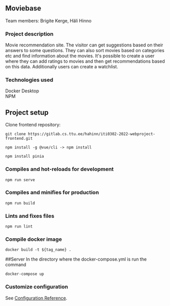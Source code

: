 ## Moviebase
Team members: Brigite Kerge, Häli Hinno
### Project description
Movie recommendation site. The visitor can get suggestions based on their answers to some questions. They can also sort movies based on categories etc and find information about the movies. It's possible to create a user where they can add ratings to movies and then get recommendations based on this data. Additionally users can create a watchlist.
### Technologies used     
Docker Desktop  
NPM
## Project setup
Clone frontend repository:  
```
git clone https://gitlab.cs.ttu.ee/hahinn/iti0302-2022-webproject-frontend.git
```
```
npm install -g @vue/cli -> npm install
```
```
npm install pinia
```

### Compiles and hot-reloads for development
```
npm run serve
```

### Compiles and minifies for production
```
npm run build
```

### Lints and fixes files
```
npm run lint
```

### Compile docker image
```
docker build -t ${tag_name} .
```
##Server
In the directory where the docker-compose.yml is run the command
```
docker-compose up
```

### Customize configuration
See [Configuration Reference](https://cli.vuejs.org/config/).

